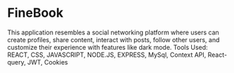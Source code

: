 # FineBook
 This application resembles a social networking platform where users can create profiles, share content, interact with posts, follow other users, and customize their experience with features like dark mode. Tools Used: REACT, CSS, JAVASCRIPT, NODE.JS, EXPRESS, MySql, Context API, React-query, JWT, Cookies
